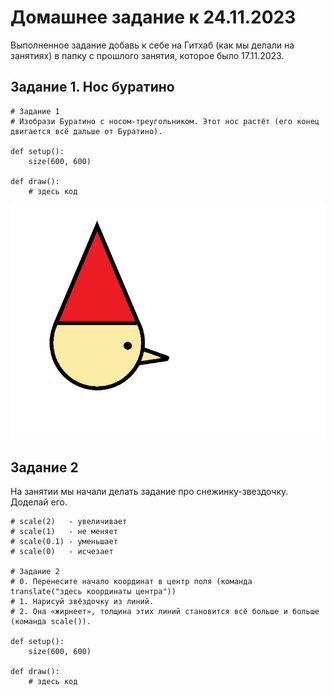 # Домашнее задание к 24.11.2023
Выполненное задание добавь к себе на Гитхаб (как мы делали на занятиях) в папку с прошлого занятия, которое было 17.11.2023.

## Задание 1. Нос буратино
```
# Задание 1
# Изобрази Буратино с носом-треугольником. Этот нос растёт (его конец двигается всё дальше от Буратино).

def setup():
    size(600, 600)
    
def draw():
    # здесь код
```
![Картинка к заданию 1](https://github.com/alenatorgasheva/Creitivika_PythonStart_DZ/blob/main/17.11.2023/dz/zadanie_1.png)

## Задание 2

На занятии мы начали делать задание про снежинку-звездочку. Доделай его.

```
# scale(2)   - увеличивает
# scale(1)   - не меняет
# scale(0.1) - уменьшает
# scale(0)   - исчезает

# Задание 2
# 0. Перенесите начало координат в центр поля (команда translate("здесь координаты центра"))
# 1. Нарисуй звёздочку из линий.
# 2. Она «жирнеет», толщина этих линий становится всё больше и больше (команда scale()).

def setup():
    size(600, 600)
    
def draw():
    # здесь код
```
